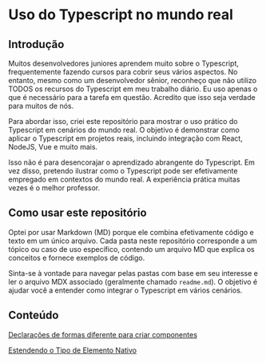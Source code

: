 # Uso do Typescript no mundo real

## Introdução

Muitos desenvolvedores juniores aprendem muito sobre o Typescript, frequentemente fazendo cursos para cobrir seus vários aspectos. No entanto, mesmo como um desenvolvedor sênior, reconheço que não utilizo TODOS os recursos do Typescript em meu trabalho diário. Eu uso apenas o que é necessário para a tarefa em questão. Acredito que isso seja verdade para muitos de nós.

Para abordar isso, criei este repositório para mostrar o uso prático do Typescript em cenários do mundo real. O objetivo é demonstrar como aplicar o Typescript em projetos reais, incluindo integração com React, NodeJS, Vue e muito mais.

Isso não é para desencorajar o aprendizado abrangente do Typescript. Em vez disso, pretendo ilustrar como o Typescript pode ser efetivamente empregado em contextos do mundo real. A experiência prática muitas vezes é o melhor professor.

## Como usar este repositório

Optei por usar Markdown (MD) porque ele combina efetivamente código e texto em um único arquivo. Cada pasta neste repositório corresponde a um tópico ou caso de uso específico, contendo um arquivo MD que explica os conceitos e fornece exemplos de código.

Sinta-se à vontade para navegar pelas pastas com base em seu interesse e ler o arquivo MDX associado (geralmente chamado `readme.md`). O objetivo é ajudar você a entender como integrar o Typescript em vários cenários.

## Conteúdo

[Declarações de formas diferente para criar componentes](./react_naming_component)

[Estendendo o Tipo de Elemento Nativo](./react_extends_native_element_type/readme.md)